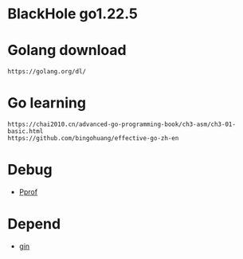 BlackHole
    go1.22.5
==================
# Golang download
	https://golang.org/dl/
	
# Go learning
	https://chai2010.cn/advanced-go-programming-book/ch3-asm/ch3-01-basic.html
	https://github.com/bingohuang/effective-go-zh-en

# Debug
- [Pprof](http://io.upyun.com/2018/01/21/debug-golang-application-with-pprof-and-flame-graph/)

# Depend
- [gin](https://github.com/gin-gonic/gin)
